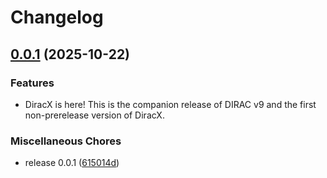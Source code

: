 # Changelog

## [0.0.1](https://github.com/DIRACGrid/diracx/compare/v0.0.1...v0.0.1) (2025-10-22)

### Features

- DiracX is here! This is the companion release of DIRAC v9 and the first non-prerelease version of DiracX.

### Miscellaneous Chores

- release 0.0.1 ([615014d](https://github.com/DIRACGrid/diracx/commit/615014dcf87d985c7b286b1c8d94e4c4520d8463))

